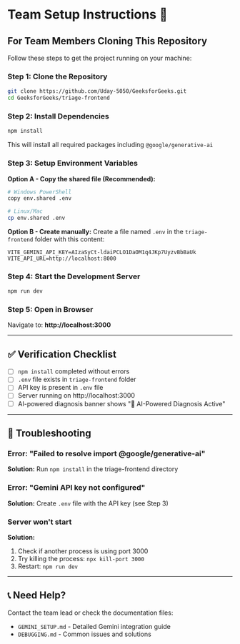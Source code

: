 # Team Setup Instructions 🚀

## For Team Members Cloning This Repository

Follow these steps to get the project running on your machine:

### Step 1: Clone the Repository
```bash
git clone https://github.com/Uday-5050/GeeksforGeeks.git
cd GeeksforGeeks/triage-frontend
```

### Step 2: Install Dependencies
```bash
npm install
```
This will install all required packages including `@google/generative-ai`

### Step 3: Setup Environment Variables
**Option A - Copy the shared file (Recommended):**
```bash
# Windows PowerShell
copy env.shared .env

# Linux/Mac
cp env.shared .env
```

**Option B - Create manually:**
Create a file named `.env` in the `triage-frontend` folder with this content:
```
VITE_GEMINI_API_KEY=AIzaSyCt-ldaiPCLO1DaOM1q4JKp7UyzvBbBaUk
VITE_API_URL=http://localhost:8000
```

### Step 4: Start the Development Server
```bash
npm run dev
```

### Step 5: Open in Browser
Navigate to: **http://localhost:3000**

---

## ✅ Verification Checklist

- [ ] `npm install` completed without errors
- [ ] `.env` file exists in `triage-frontend` folder
- [ ] API key is present in `.env` file
- [ ] Server running on http://localhost:3000
- [ ] AI-powered diagnosis banner shows "🤖 AI-Powered Diagnosis Active"

---

## 🔧 Troubleshooting

### Error: "Failed to resolve import @google/generative-ai"
**Solution:** Run `npm install` in the triage-frontend directory

### Error: "Gemini API key not configured"
**Solution:** Create `.env` file with the API key (see Step 3)

### Server won't start
**Solution:** 
1. Check if another process is using port 3000
2. Try killing the process: `npx kill-port 3000`
3. Restart: `npm run dev`

---

## 📞 Need Help?
Contact the team lead or check the documentation files:
- `GEMINI_SETUP.md` - Detailed Gemini integration guide
- `DEBUGGING.md` - Common issues and solutions
